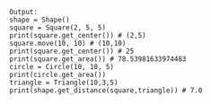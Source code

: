     Output:
    shape = Shape()
    square = Square(2, 5, 5)
    print(square.get_center()) # (2,5)
    square.move(10, 10) # (10,10)
    print(square.get_center()) # 25
    print(square.get_area()) # 78.53981633974483
    circle = Circle(10, 10, 5)
    print(circle.get_area())
    triangle = Triangle(10,3,5)
    print(shape.get_distance(square,triangle)) # 7.0
